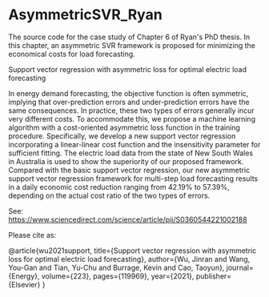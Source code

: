 # AsymmetricSVR_Ryan
The source code for the case study of Chapter 6 of Ryan's PhD thesis. In this chapter, an asymmetric SVR framework is proposed for minimizing the economical costs for load forecasting.

Support vector regression with asymmetric loss for optimal electric load forecasting

In energy demand forecasting, the objective function is often symmetric, implying that over-prediction errors and under-prediction errors have the same consequences. In practice, these two types of errors generally incur very different costs. To accommodate this, we propose a machine learning algorithm with a cost-oriented asymmetric loss function in the training procedure. Specifically, we develop a new support vector regression incorporating a linear-linear cost function and the insensitivity parameter for sufficient fitting. The electric load data from the state of New South Wales in Australia is used to show the superiority of our proposed framework. Compared with the basic support vector regression, our new asymmetric support vector regression framework for multi-step load forecasting results in a daily economic cost reduction ranging from 42.19%  to 57.39%, depending on the actual cost ratio of the two types of errors.

See: https://www.sciencedirect.com/science/article/pii/S0360544221002188

Please cite as:

@article{wu2021support,
  title={Support vector regression with asymmetric loss for optimal electric load forecasting},
  author={Wu, Jinran and Wang, You-Gan and Tian, Yu-Chu and Burrage, Kevin and Cao, Taoyun},
  journal={Energy},
  volume={223},
  pages={119969},
  year={2021},
  publisher={Elsevier}
}
